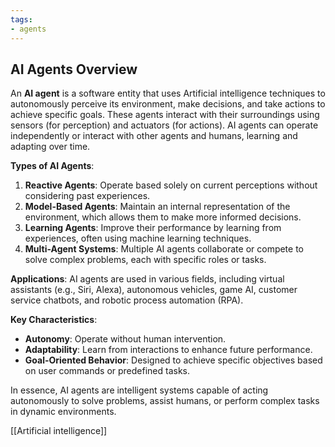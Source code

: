 ```yaml
---
tags:
- agents
---
```


## **AI Agents Overview**

An **AI agent** is a software entity that uses Artificial intelligence techniques to autonomously perceive its environment, make decisions, and take actions to achieve specific goals. These agents interact with their surroundings using sensors (for perception) and actuators (for actions). AI agents can operate independently or interact with other agents and humans, learning and adapting over time.

**Types of AI Agents**:

1. **Reactive Agents**: Operate based solely on current perceptions without considering past experiences.
2. **Model-Based Agents**: Maintain an internal representation of the environment, which allows them to make more informed decisions.
3. **Learning Agents**: Improve their performance by learning from experiences, often using machine learning techniques.
4. **Multi-Agent Systems**: Multiple AI agents collaborate or compete to solve complex problems, each with specific roles or tasks.

**Applications**: AI agents are used in various fields, including virtual assistants (e.g., Siri, Alexa), autonomous vehicles, game AI, customer service chatbots, and robotic process automation (RPA).

**Key Characteristics**:

- **Autonomy**: Operate without human intervention.
- **Adaptability**: Learn from interactions to enhance future performance.
- **Goal-Oriented Behavior**: Designed to achieve specific objectives based on user commands or predefined tasks.

In essence, AI agents are intelligent systems capable of acting autonomously to solve problems, assist humans, or perform complex tasks in dynamic environments.

[[Artificial intelligence]]